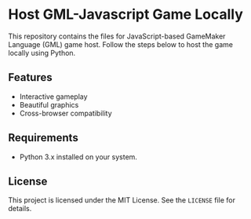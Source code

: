 # Host GML-Javascript Game Locally

This repository contains the files for JavaScript-based GameMaker Language (GML) game host. Follow the steps below to host the game locally using Python.

## Features
- Interactive gameplay
- Beautiful graphics
- Cross-browser compatibility

## Requirements
- Python 3.x installed on your system.

## License
This project is licensed under the MIT License. See the `LICENSE` file for details.

